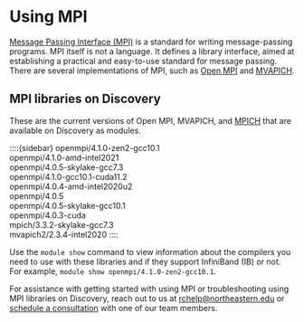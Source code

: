 # Using MPI

[Message Passing Interface (MPI)](https://www.mpi-forum.org) is a standard for writing message-passing programs. MPI itself is not a
language. It defines a library interface, aimed at establishing a practical and easy-to-use standard for message passing.
There are several implementations of MPI, such as  [Open MPI](https://www.open-mpi.org/) and  [MVAPICH](http://mvapich.cse.ohio-state.edu/).

## MPI libraries on Discovery

These are the current versions of Open MPI, MVAPICH, and [MPICH](https://www.mpich.org/) that are available on Discovery as modules.

::::{sidebar}
openmpi/4.1.0-zen2-gcc10.1 \
openmpi/4.1.0-amd-intel2021 \
openmpi/4.0.5-skylake-gcc7.3 \
openmpi/4.1.0-gcc10.1-cuda11.2 \
openmpi/4.0.4-amd-intel2020u2 \
openmpi/4.0.5 \
openmpi/4.0.5-skylake-gcc10.1 \
openmpi/4.0.3-cuda \
mpich/3.3.2-skylake-gcc7.3 \
mvapich2/2.3.4-intel2020
::::

Use the `module show` command to view information about the compilers you need to use with these libraries and if
they support InfiniBand (IB) or not. For example, `module show openmpi/4.1.0-zen2-gcc10.1`.

For assistance with getting started with using MPI or troubleshooting using MPI libraries on Discovery, reach out to us at <rchelp@northeastern.edu>
or [schedule a consultation](https://rc.northeastern.edu/support/consulting/) with one of our team members.
